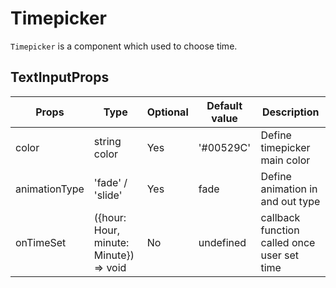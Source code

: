 # Timepicker

`Timepicker` is a component which used to choose time.
## TextInputProps

| Props                       | Type                                   | Optional | Default value | Description                                     |
| --------------------------- | -------------------------------------- | -------- | ------------- | ----------------------------------------------- |
| color                       | string color                           | Yes      | '#00529C'     | Define timepicker main color                    |
| animationType               | 'fade' / 'slide'                       | Yes      | fade          | Define animation in and out type                |
| onTimeSet                   | ({hour: Hour, minute: Minute}) => void | No       | undefined     | callback function called once user set time     |
